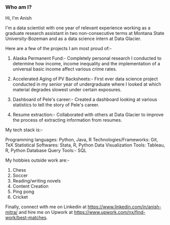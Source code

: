 ### Who am I?

Hi, I'm Anish

I'm a data scientist with one year of relevant experience working as a graduate research assistant in two non-consecutive terms at Montana State University-Bozeman and as a data science intern at Data Glacier.

Here are a few of the projects I am most proud of:-

1) Alaska Permanent Fund:- Completely personal research I conducted to determine how income, income inequality and the implementation of a universal basic income affect various crime rates.

2) Accelerated Aging of PV Backsheets:- First ever data science project conducted in my senior year of undergraduate where I looked at which material degrades slowest under certain exposures.

3) Dashboard of Pele's career:- Created a dashboard looking at various statistics to tell the story of Pele's career.

4) Resume extraction:- Collaborated with others at Data Glacier to improve the process of extracting information from resumes.

My tech stack is:-

Programming languages: Python, Java, R
Technologies/Frameworks: Git, TeX
Statistical Softwares: Stata, R, Python
Data Visualization Tools: Tableau, R, Python
Database Query Tools:- SQL

My hobbies outside work are:-

1) Chess
2) Soccer
3) Reading/writing novels
4) Content Creation
5) Ping pong
6) Cricket

Finally, connect with me on Linkedin at https://www.linkedin.com/in/anish-mitra/ and hire me on Upwork at https://www.upwork.com/nx/find-work/best-matches.
